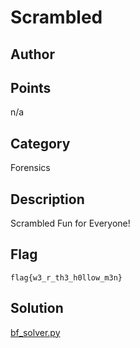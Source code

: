 # Scrambled
## Author

## Points
n/a
## Category
Forensics
## Description
Scrambled Fun for Everyone! 
## Flag
`flag{w3_r_th3_h0llow_m3n}`
## Solution
[bf_solver.py](bf_solver.py)